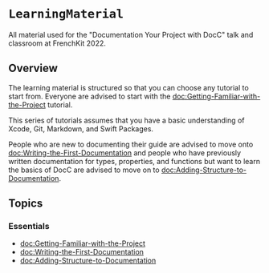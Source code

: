 # ``LearningMaterial``

All material used for the "Documentation Your Project with DocC" talk and classroom at FrenchKit 2022.

## Overview

The learning material is structured so that you can choose any tutorial to start from. Everyone are advised to start with the <doc:Getting-Familiar-with-the-Project> tutorial.

This series of tutorials assumes that you have a basic understanding of Xcode, Git, Markdown, and Swift Packages.

People who are new to documenting their guide are advised to move onto <doc:Writing-the-First-Documentation> and people who have previously written documentation for types, properties, and functions but want to learn the basics of DocC are advised to move on to <doc:Adding-Structure-to-Documentation>.

## Topics

### Essentials

- <doc:Getting-Familiar-with-the-Project>
- <doc:Writing-the-First-Documentation>
- <doc:Adding-Structure-to-Documentation>
